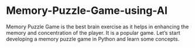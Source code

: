 # Memory-Puzzle-Game-using-AI
Memory Puzzle Game is the best brain exercise as it helps in enhancing the memory and concentration of the player. It is a popular game. Let’s start developing a memory puzzle game in Python and learn some concepts.
